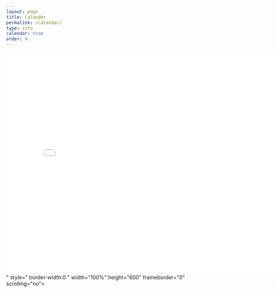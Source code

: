 ```yaml
---
layout: page
title: Calander
permalink: /calendar/
type: info
calendar: true
order: 4
---
```

<div class="span9">
	<iframe src="<iframe src="https://calendar.google.com/calendar/embed?src=kobk.running%40gmail.com&ctz=America%2FDenver" style="border: 0" width="800" height="600" frameborder="0" scrolling="no"></iframe>" style=" border-width:0 " width="100%" height="600" frameborder="0" scrolling="no"></iframe>
</div><!--/span-->
